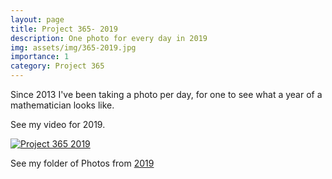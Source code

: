 ```yaml
---
layout: page
title: Project 365- 2019
description: One photo for every day in 2019
img: assets/img/365-2019.jpg
importance: 1
category: Project 365
---
```


Since 2013 I've been taking a photo per day, for one to see what a year of a mathematician looks like.

See my video for 2019.

[![Project 365 2019](http://img.youtube.com/vi/OjSQQzcJ0ck/0.jpg)](http://www.youtube.com/watch?v=OjSQQzcJ0ck "Project 365 2019")

See my folder of Photos from [2019](https://sites.google.com/view/project365-2019)